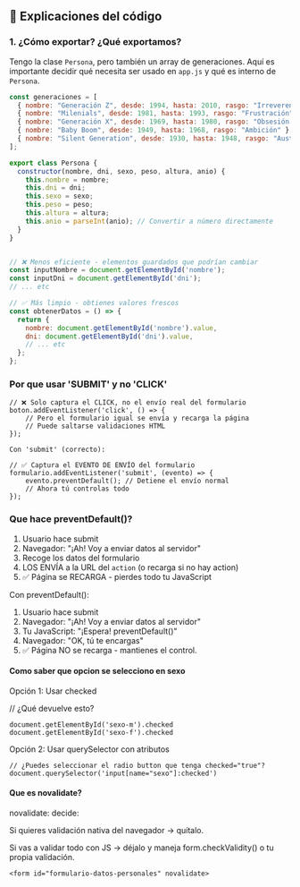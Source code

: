 ## 📄 Explicaciones del código

### 1. ¿Cómo exportar? ¿Qué exportamos?

Tengo la clase `Persona`, pero también un array de generaciones. Aquí es importante decidir qué necesita ser usado en `app.js` y qué es interno de `Persona`.

```js
const generaciones = [
  { nombre: "Generación Z", desde: 1994, hasta: 2010, rasgo: "Irreverencia" },
  { nombre: "Milenials", desde: 1981, hasta: 1993, rasgo: "Frustración" },
  { nombre: "Generación X", desde: 1969, hasta: 1980, rasgo: "Obsesión por el éxito" },
  { nombre: "Baby Boom", desde: 1949, hasta: 1968, rasgo: "Ambición" },
  { nombre: "Silent Generation", desde: 1930, hasta: 1948, rasgo: "Austeridad" },
];

export class Persona {
  constructor(nombre, dni, sexo, peso, altura, anio) {
    this.nombre = nombre;
    this.dni = dni;
    this.sexo = sexo;
    this.peso = peso;
    this.altura = altura;
    this.anio = parseInt(anio); // Convertir a número directamente
  }
}


// ❌ Menos eficiente - elementos guardados que podrían cambiar
const inputNombre = document.getElementById('nombre');
const inputDni = document.getElementById('dni');
// ... etc

// ✅ Más limpio - obtienes valores frescos
const obtenerDatos = () => {
  return {
    nombre: document.getElementById('nombre').value,
    dni: document.getElementById('dni').value,
    // ... etc
  };
};
```

### Por que usar 'SUBMIT' y no 'CLICK'

```
// ❌ Solo captura el CLICK, no el envío real del formulario
boton.addEventListener('click', () => {
    // Pero el formulario igual se envía y recarga la página
    // Puede saltarse validaciones HTML
});

Con 'submit' (correcto):

// ✅ Captura el EVENTO DE ENVÍO del formulario
formulario.addEventListener('submit', (evento) => {
    evento.preventDefault(); // Detiene el envío normal
    // Ahora tú controlas todo
});
```

### Que hace preventDefault()?

1. Usuario hace submit
2. Navegador: "¡Ah! Voy a enviar datos al servidor"
3. Recoge los datos del formulario
4. LOS ENVÍA a la URL del `action` (o recarga si no hay action)
5. ✅ Página se RECARGA - pierdes todo tu JavaScript

Con preventDefault():

1. Usuario hace submit  
2. Navegador: "¡Ah! Voy a enviar datos al servidor"
3. Tu JavaScript: "¡Espera! preventDefault()"
4. Navegador: "OK, tú te encargas"
5. ✅ Página NO se recarga - mantienes el control.


#### Como saber que opcion se selecciono en sexo

Opción 1: Usar checked

// ¿Qué devuelve esto?
```
document.getElementById('sexo-m').checked
document.getElementById('sexo-f').checked
```
Opción 2: Usar querySelector con atributos
```
// ¿Puedes seleccionar el radio button que tenga checked="true"?
document.querySelector('input[name="sexo"]:checked')
```

#### Que es novalidate?

novalidate: decide:

Si quieres validación nativa del navegador → quítalo.

Si vas a validar todo con JS → déjalo y maneja form.checkValidity() o tu propia validación.

```
<form id="formulario-datos-personales" novalidate>
```